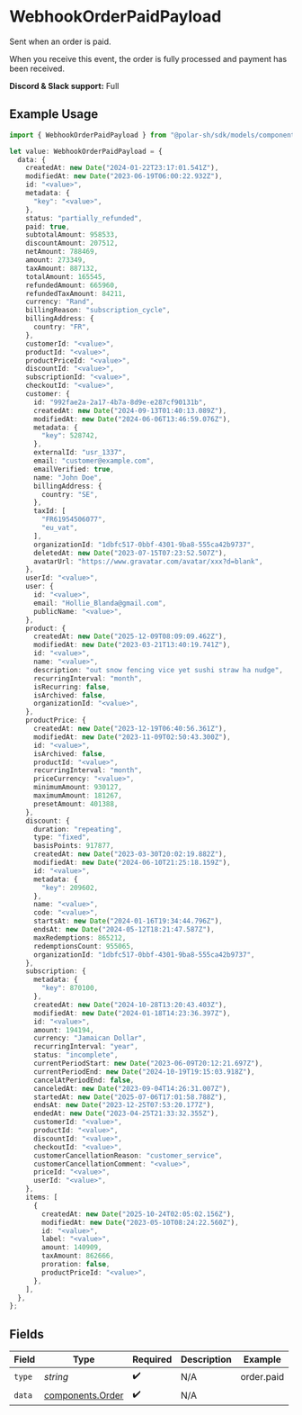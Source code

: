 # WebhookOrderPaidPayload

Sent when an order is paid.

When you receive this event, the order is fully processed and payment has been received.

**Discord & Slack support:** Full

## Example Usage

```typescript
import { WebhookOrderPaidPayload } from "@polar-sh/sdk/models/components/webhookorderpaidpayload.js";

let value: WebhookOrderPaidPayload = {
  data: {
    createdAt: new Date("2024-01-22T23:17:01.541Z"),
    modifiedAt: new Date("2023-06-19T06:00:22.932Z"),
    id: "<value>",
    metadata: {
      "key": "<value>",
    },
    status: "partially_refunded",
    paid: true,
    subtotalAmount: 958533,
    discountAmount: 207512,
    netAmount: 788469,
    amount: 273349,
    taxAmount: 887132,
    totalAmount: 165545,
    refundedAmount: 665960,
    refundedTaxAmount: 84211,
    currency: "Rand",
    billingReason: "subscription_cycle",
    billingAddress: {
      country: "FR",
    },
    customerId: "<value>",
    productId: "<value>",
    productPriceId: "<value>",
    discountId: "<value>",
    subscriptionId: "<value>",
    checkoutId: "<value>",
    customer: {
      id: "992fae2a-2a17-4b7a-8d9e-e287cf90131b",
      createdAt: new Date("2024-09-13T01:40:13.089Z"),
      modifiedAt: new Date("2024-06-06T13:46:59.076Z"),
      metadata: {
        "key": 528742,
      },
      externalId: "usr_1337",
      email: "customer@example.com",
      emailVerified: true,
      name: "John Doe",
      billingAddress: {
        country: "SE",
      },
      taxId: [
        "FR61954506077",
        "eu_vat",
      ],
      organizationId: "1dbfc517-0bbf-4301-9ba8-555ca42b9737",
      deletedAt: new Date("2023-07-15T07:23:52.507Z"),
      avatarUrl: "https://www.gravatar.com/avatar/xxx?d=blank",
    },
    userId: "<value>",
    user: {
      id: "<value>",
      email: "Hollie_Blanda@gmail.com",
      publicName: "<value>",
    },
    product: {
      createdAt: new Date("2025-12-09T08:09:09.462Z"),
      modifiedAt: new Date("2023-03-21T13:40:19.741Z"),
      id: "<value>",
      name: "<value>",
      description: "out snow fencing vice yet sushi straw ha nudge",
      recurringInterval: "month",
      isRecurring: false,
      isArchived: false,
      organizationId: "<value>",
    },
    productPrice: {
      createdAt: new Date("2023-12-19T06:40:56.361Z"),
      modifiedAt: new Date("2023-11-09T02:50:43.300Z"),
      id: "<value>",
      isArchived: false,
      productId: "<value>",
      recurringInterval: "month",
      priceCurrency: "<value>",
      minimumAmount: 930127,
      maximumAmount: 181267,
      presetAmount: 401388,
    },
    discount: {
      duration: "repeating",
      type: "fixed",
      basisPoints: 917877,
      createdAt: new Date("2023-03-30T20:02:19.882Z"),
      modifiedAt: new Date("2024-06-10T21:25:18.159Z"),
      id: "<value>",
      metadata: {
        "key": 209602,
      },
      name: "<value>",
      code: "<value>",
      startsAt: new Date("2024-01-16T19:34:44.796Z"),
      endsAt: new Date("2024-05-12T18:21:47.587Z"),
      maxRedemptions: 865212,
      redemptionsCount: 955065,
      organizationId: "1dbfc517-0bbf-4301-9ba8-555ca42b9737",
    },
    subscription: {
      metadata: {
        "key": 870100,
      },
      createdAt: new Date("2024-10-28T13:20:43.403Z"),
      modifiedAt: new Date("2024-01-18T14:23:36.397Z"),
      id: "<value>",
      amount: 194194,
      currency: "Jamaican Dollar",
      recurringInterval: "year",
      status: "incomplete",
      currentPeriodStart: new Date("2023-06-09T20:12:21.697Z"),
      currentPeriodEnd: new Date("2024-10-19T19:15:03.918Z"),
      cancelAtPeriodEnd: false,
      canceledAt: new Date("2023-09-04T14:26:31.007Z"),
      startedAt: new Date("2025-07-06T17:01:58.788Z"),
      endsAt: new Date("2023-12-25T07:53:20.177Z"),
      endedAt: new Date("2023-04-25T21:33:32.355Z"),
      customerId: "<value>",
      productId: "<value>",
      discountId: "<value>",
      checkoutId: "<value>",
      customerCancellationReason: "customer_service",
      customerCancellationComment: "<value>",
      priceId: "<value>",
      userId: "<value>",
    },
    items: [
      {
        createdAt: new Date("2025-10-24T02:05:02.156Z"),
        modifiedAt: new Date("2023-05-10T08:24:22.560Z"),
        id: "<value>",
        label: "<value>",
        amount: 140909,
        taxAmount: 862666,
        proration: false,
        productPriceId: "<value>",
      },
    ],
  },
};
```

## Fields

| Field                                                | Type                                                 | Required                                             | Description                                          | Example                                              |
| ---------------------------------------------------- | ---------------------------------------------------- | ---------------------------------------------------- | ---------------------------------------------------- | ---------------------------------------------------- |
| `type`                                               | *string*                                             | :heavy_check_mark:                                   | N/A                                                  | order.paid                                           |
| `data`                                               | [components.Order](../../models/components/order.md) | :heavy_check_mark:                                   | N/A                                                  |                                                      |